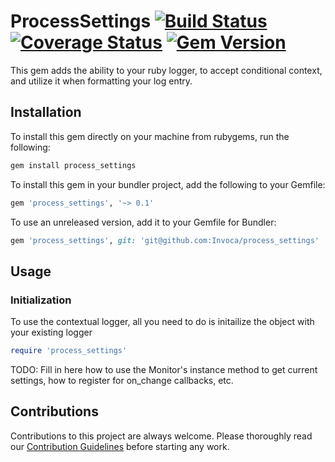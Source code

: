 # ProcessSettings [![Build Status](https://travis-ci.org/Invoca/process_settings.svg?branch=master)](https://travis-ci.org/Invoca/process_settings) [![Coverage Status](https://coveralls.io/repos/github/Invoca/process_settings/badge.svg?branch=master)](https://coveralls.io/github/Invoca/process_settings?branch=master) [![Gem Version](https://badge.fury.io/rb/process_settings.svg)](https://badge.fury.io/rb/process_settings)
This gem adds the ability to your ruby logger, to accept conditional context, and utilize it when formatting your log entry.

## Installation
To install this gem directly on your machine from rubygems, run the following:
```ruby
gem install process_settings
```

To install this gem in your bundler project, add the following to your Gemfile:
```ruby
gem 'process_settings', '~> 0.1'
```

To use an unreleased version, add it to your Gemfile for Bundler:
```ruby
gem 'process_settings', git: 'git@github.com:Invoca/process_settings'
```

## Usage
### Initialization
To use the contextual logger, all you need to do is initailize the object with your existing logger
```ruby
require 'process_settings'
```

TODO: Fill in here how to use the Monitor's instance method to get current settings, how to register for on_change callbacks, etc.

## Contributions

Contributions to this project are always welcome.  Please thoroughly read our [Contribution Guidelines](https://github.com/Invoca/process_settings/blob/master/CONTRIBUTING.md) before starting any work.
